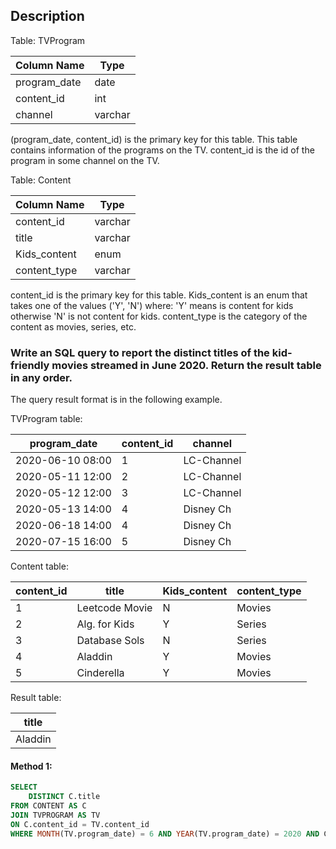 ## Description

Table: TVProgram

| Column Name  | Type    |
| ------------ | ------- |
| program_date | date    |
| content_id   | int     |
| channel      | varchar |

(program_date, content_id) is the primary key for this table.
This table contains information of the programs on the TV.
content_id is the id of the program in some channel on the TV.

Table: Content

| Column Name  | Type    |
| ------------ | ------- |
| content_id   | varchar |
| title        | varchar |
| Kids_content | enum    |
| content_type | varchar |

content_id is the primary key for this table.
Kids_content is an enum that takes one of the values ('Y', 'N') where:
'Y' means is content for kids otherwise 'N' is not content for kids.
content_type is the category of the content as movies, series, etc.

### Write an SQL query to report the distinct titles of the kid-friendly movies streamed in June 2020. Return the result table in any order.

The query result format is in the following example.

TVProgram table:

| program_date     | content_id | channel    |
| ---------------- | ---------- | ---------- |
| 2020-06-10 08:00 | 1          | LC-Channel |
| 2020-05-11 12:00 | 2          | LC-Channel |
| 2020-05-12 12:00 | 3          | LC-Channel |
| 2020-05-13 14:00 | 4          | Disney Ch  |
| 2020-06-18 14:00 | 4          | Disney Ch  |
| 2020-07-15 16:00 | 5          | Disney Ch  |

Content table:

| content_id | title          | Kids_content | content_type |
| ---------- | -------------- | ------------ | ------------ |
| 1          | Leetcode Movie | N            | Movies       |
| 2          | Alg. for Kids  | Y            | Series       |
| 3          | Database Sols  | N            | Series       |
| 4          | Aladdin        | Y            | Movies       |
| 5          | Cinderella     | Y            | Movies       |

Result table:

| title   |
| ------- |
| Aladdin |

#### Method 1:

```sql
SELECT
    DISTINCT C.title
FROM CONTENT AS C
JOIN TVPROGRAM AS TV
ON C.content_id = TV.content_id
WHERE MONTH(TV.program_date) = 6 AND YEAR(TV.program_date) = 2020 AND C.Kids_content = 'Y' AND C.content_type = 'Movies';
```
